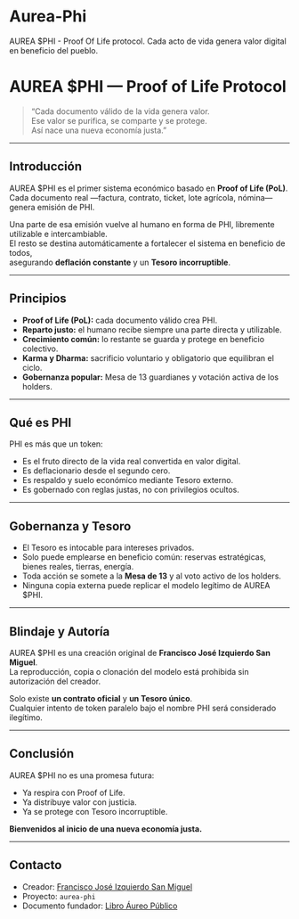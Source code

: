 # Aurea-Phi
AUREA $PHI - Proof Of Life protocol. Cada acto de vida genera valor digital en beneficio del pueblo.

# AUREA $PHI — Proof of Life Protocol

> “Cada documento válido de la vida genera valor.  
> Ese valor se purifica, se comparte y se protege.  
> Así nace una nueva economía justa.”  

---

## Introducción

AUREA $PHI es el primer sistema económico basado en **Proof of Life (PoL)**.  
Cada documento real —factura, contrato, ticket, lote agrícola, nómina— genera emisión de PHI.  

Una parte de esa emisión vuelve al humano en forma de PHI, libremente utilizable e intercambiable.  
El resto se destina automáticamente a fortalecer el sistema en beneficio de todos,  
asegurando **deflación constante** y un **Tesoro incorruptible**.  

---

## Principios

- **Proof of Life (PoL):** cada documento válido crea PHI.  
- **Reparto justo:** el humano recibe siempre una parte directa y utilizable.  
- **Crecimiento común:** lo restante se guarda y protege en beneficio colectivo.  
- **Karma y Dharma:** sacrificio voluntario y obligatorio que equilibran el ciclo.  
- **Gobernanza popular:** Mesa de 13 guardianes y votación activa de los holders.  

---

## Qué es PHI

PHI es más que un token:  
- Es el fruto directo de la vida real convertida en valor digital.  
- Es deflacionario desde el segundo cero.  
- Es respaldo y suelo económico mediante Tesoro externo.  
- Es gobernado con reglas justas, no con privilegios ocultos.  

---

## Gobernanza y Tesoro

- El Tesoro es intocable para intereses privados.  
- Solo puede emplearse en beneficio común: reservas estratégicas, bienes reales, tierras, energía.  
- Toda acción se somete a la **Mesa de 13** y al voto activo de los holders.  
- Ninguna copia externa puede replicar el modelo legítimo de AUREA $PHI.  

---

## Blindaje y Autoría

AUREA $PHI es una creación original de **Francisco José Izquierdo San Miguel**.  
La reproducción, copia o clonación del modelo está prohibida sin autorización del creador.  

Solo existe **un contrato oficial** y **un Tesoro único**.  
Cualquier intento de token paralelo bajo el nombre PHI será considerado ilegítimo.  

---

## Conclusión

AUREA $PHI no es una promesa futura:  
- Ya respira con Proof of Life.  
- Ya distribuye valor con justicia.  
- Ya se protege con Tesoro incorruptible.  

**Bienvenidos al inicio de una nueva economía justa.**  

---

## Contacto

- Creador: [Francisco José Izquierdo San Miguel](https://github.com/frankzyul)  
- Proyecto: `aurea-phi`  
- Documento fundador: [Libro Áureo Público](whitepaper/LIBRO_AUREO_PUBLICO.pdf)  

